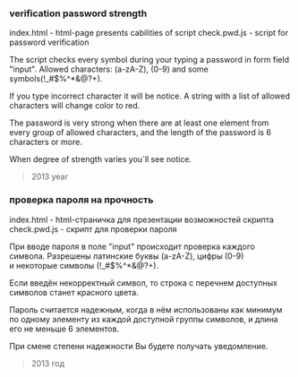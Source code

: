 ### verification password strength

index.html  -  html-page presents cabilities of script
check.pwd.js  -  script for password verification

The script checks every symbol during your typing a password in form field "input".
Allowed characters: (a-zA-Z), (0-9) and some symbols(!_#$%^*&@?+).

If you type incorrect character it will be notice. 
A string with a list of allowed characters will change color to red. 

The password is very strong when there are at least one element from every group of allowed characters, 
and the length of the password is 6 characters or more.

When degree of strength varies you`ll see notice.

> 2013 year


### проверка пароля на прочность

index.html  -  html-страничка для презентации возможностей скрипта
check.pwd.js  -  скрипт для проверки пароля

При вводе пароля в поле "input" происходит проверка каждого символа.
Разрешены латинские буквы (a-zA-Z), цифры (0-9)<br> и некоторые символы (!_#$%^*&@?+).

Если введён некорректный символ, то строка с перечнем доступных символов станет красного цвета.

Пароль считается надежным, когда в нём использованы как минимум по одному элементу
из каждой доступной группы символов, и длина его не меньше 6 элементов.

При смене степени надежности Вы будете получать уведомление.

> 2013 год
